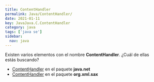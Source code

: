 ```yaml
---
title: ContentHandler
permalink: Java/ContentHandler/
date: 2021-01-11
key: JavaJava.C.ContentHandler
category: java
tags: ['java se']
sidebar: 
  nav: java
---
```


Existen varios elementos con el nombre **ContentHandler**. ¿Cuál de ellas estás buscando?
<ul>
<li><a href="/Java/ContentHandler-java-net/">ContentHandler</a> en el paquete <strong>java.net</strong></li>
<li><a href="/Java/ContentHandler-org-xml-sax/">ContentHandler</a> en el paquete <strong>org.xml.sax</strong></li>
<ul>

